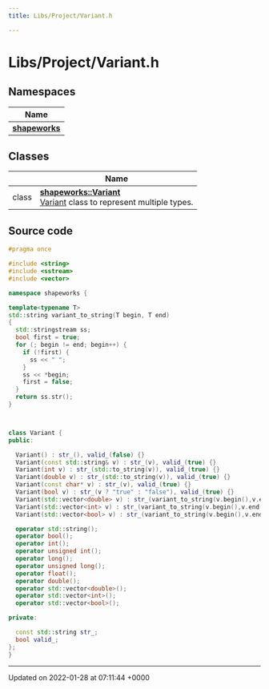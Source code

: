 ```yaml
---
title: Libs/Project/Variant.h

---
```


# Libs/Project/Variant.h



## Namespaces

| Name           |
| -------------- |
| **[shapeworks](../Namespaces/namespaceshapeworks.md)**  |

## Classes

|                | Name           |
| -------------- | -------------- |
| class | **[shapeworks::Variant](../Classes/classshapeworks_1_1Variant.md)** <br>[Variant]() class to represent multiple types.  |




## Source code

```cpp
#pragma once

#include <string>
#include <sstream>
#include <vector>

namespace shapeworks {

template<typename T>
std::string variant_to_string(T begin, T end)
{
  std::stringstream ss;
  bool first = true;
  for (; begin != end; begin++) {
    if (!first) {
      ss << " ";
    }
    ss << *begin;
    first = false;
  }
  return ss.str();
}



class Variant {
public:

  Variant() : str_(), valid_(false) {}
  Variant(const std::string& v) : str_(v), valid_(true) {}
  Variant(int v) : str_(std::to_string(v)), valid_(true) {}
  Variant(double v) : str_(std::to_string(v)), valid_(true) {}
  Variant(const char* v) : str_(v), valid_(true) {}
  Variant(bool v) : str_(v ? "true" : "false"), valid_(true) {}
  Variant(std::vector<double> v) : str_(variant_to_string(v.begin(),v.end())), valid_(true) {}
  Variant(std::vector<int> v) : str_(variant_to_string(v.begin(),v.end())), valid_(true) {}
  Variant(std::vector<bool> v) : str_(variant_to_string(v.begin(),v.end())), valid_(true) {}

  operator std::string();
  operator bool();
  operator int();
  operator unsigned int();
  operator long();
  operator unsigned long();
  operator float();
  operator double();
  operator std::vector<double>();
  operator std::vector<int>();
  operator std::vector<bool>();

private:

  const std::string str_;
  bool valid_;
};
}
```


-------------------------------

Updated on 2022-01-28 at 07:11:44 +0000
